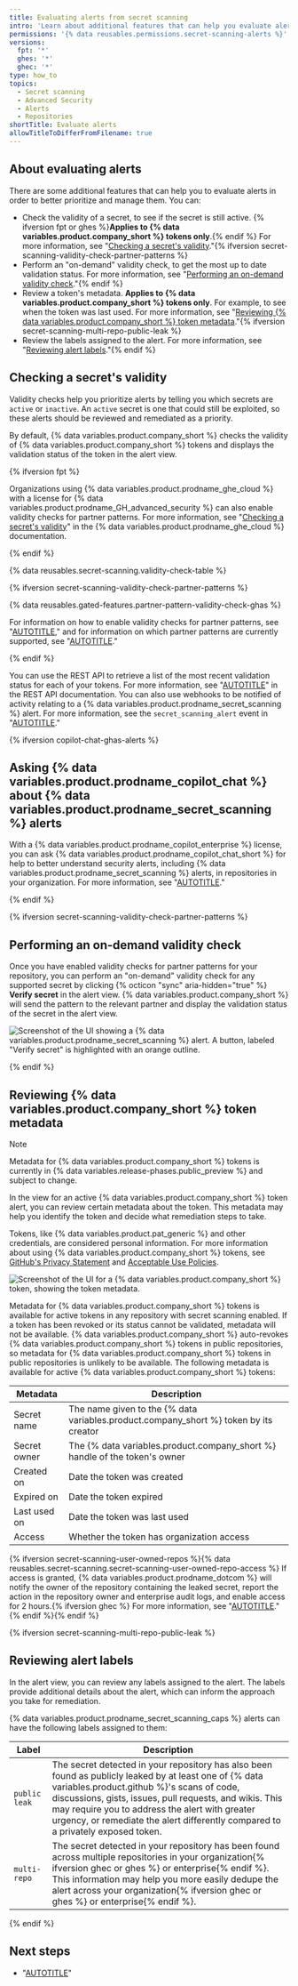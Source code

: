```yaml
---
title: Evaluating alerts from secret scanning
intro: 'Learn about additional features that can help you evaluate alerts and prioritize their remediation, such as checking a secret''s validity.'
permissions: '{% data reusables.permissions.secret-scanning-alerts %}'
versions:
  fpt: '*'
  ghes: '*'
  ghec: '*'
type: how_to
topics:
  - Secret scanning
  - Advanced Security
  - Alerts
  - Repositories
shortTitle: Evaluate alerts
allowTitleToDifferFromFilename: true
---
```


## About evaluating alerts

There are some additional features that can help you to evaluate alerts in order to better prioritize and manage them. You can:

* Check the validity of a secret, to see if the secret is still active. {% ifversion fpt or ghes %}**Applies to {% data variables.product.company_short %} tokens only**.{% endif %} For more information, see "[Checking a secret's validity](#checking-a-secrets-validity)."{% ifversion secret-scanning-validity-check-partner-patterns %}
* Perform an "on-demand" validity check, to get the most up to date validation status. For more information, see "[Performing an on-demand validity check](#performing-an-on-demand-validity-check)."{% endif %}
* Review a token's metadata. **Applies to {% data variables.product.company_short %} tokens only**. For example, to see when the token was last used. For more information, see "[Reviewing {% data variables.product.company_short %} token metadata](#reviewing-github-token-metadata)."{% ifversion secret-scanning-multi-repo-public-leak %}
* Review the labels assigned to the alert. For more information, see "[Reviewing alert labels](#reviewing-alert-labels)."{% endif %}

## Checking a secret's validity

Validity checks help you prioritize alerts by telling you which secrets are `active` or `inactive`. An `active` secret is one that could still be exploited, so these alerts should be reviewed and remediated as a priority.

By default, {% data variables.product.company_short %} checks the validity of {% data variables.product.company_short %} tokens and displays the validation status of the token in the alert view.

{% ifversion fpt %}

Organizations using {% data variables.product.prodname_ghe_cloud %} with a license for {% data variables.product.prodname_GH_advanced_security %} can also enable validity checks for partner patterns. For more information, see "[Checking a secret's validity](/enterprise-cloud@latest/code-security/secret-scanning/managing-alerts-from-secret-scanning/evaluating-alerts#checking-a-secrets-validity)" in the {% data variables.product.prodname_ghe_cloud %} documentation.

{% endif %}

{% data reusables.secret-scanning.validity-check-table %}

{% ifversion secret-scanning-validity-check-partner-patterns %}

{% data reusables.gated-features.partner-pattern-validity-check-ghas %}

For information on how to enable validity checks for partner patterns, see "[AUTOTITLE](/code-security/secret-scanning/enabling-secret-scanning-features/enabling-validity-checks-for-your-repository)," and for information on which partner patterns are currently supported, see "[AUTOTITLE](/code-security/secret-scanning/introduction/supported-secret-scanning-patterns)."

{% endif %}

You can use the REST API to retrieve a list of the most recent validation status for each of your tokens. For more information, see "[AUTOTITLE](/rest/secret-scanning)" in the REST API documentation. You can also use webhooks to be notified of activity relating to a {% data variables.product.prodname_secret_scanning %} alert. For more information, see the `secret_scanning_alert` event in "[AUTOTITLE](/webhooks/webhook-events-and-payloads?actionType=created#secret_scanning_alert)."

{% ifversion copilot-chat-ghas-alerts %}

## Asking {% data variables.product.prodname_copilot_chat %} about {% data variables.product.prodname_secret_scanning %} alerts

With a {% data variables.product.prodname_copilot_enterprise %} license, you can ask {% data variables.product.prodname_copilot_chat_short %} for help to better understand security alerts, including {% data variables.product.prodname_secret_scanning %} alerts, in repositories in your organization. For more information, see "[AUTOTITLE](/copilot/using-github-copilot/asking-github-copilot-questions-in-githubcom#asking-questions-about-alerts-from-github-advanced-security-features)."

{% endif %}

{% ifversion secret-scanning-validity-check-partner-patterns %}

## Performing an on-demand validity check

Once you have enabled validity checks for partner patterns for your repository, you can perform an "on-demand" validity check for any supported secret by clicking {% octicon "sync" aria-hidden="true" %} **Verify secret** in the alert view. {% data variables.product.company_short %} will send the pattern to the relevant partner and display the validation status of the secret in the alert view.

![Screenshot of the UI showing a {% data variables.product.prodname_secret_scanning %} alert. A button, labeled "Verify secret" is highlighted with an orange outline.](/assets/images/help/security/secret-scanning-verify-secret.png)

{% endif %}

## Reviewing {% data variables.product.company_short %} token metadata

> [!NOTE]
> Metadata for {% data variables.product.company_short %} tokens is currently in {% data variables.release-phases.public_preview %} and subject to change.

In the view for an active {% data variables.product.company_short %} token alert, you can review certain metadata about the token. This metadata may help you identify the token and decide what remediation steps to take.

Tokens, like {% data variables.product.pat_generic %} and other credentials, are considered personal information. For more information about using {% data variables.product.company_short %} tokens, see [GitHub's Privacy Statement](/free-pro-team@latest/site-policy/privacy-policies/github-privacy-statement) and [Acceptable Use Policies](/free-pro-team@latest/site-policy/acceptable-use-policies/github-acceptable-use-policies).

   ![Screenshot of the UI for a {% data variables.product.company_short %} token, showing the token metadata.](/assets/images/help/repository/secret-scanning-github-token-metadata.png)

 Metadata for {% data variables.product.company_short %} tokens is available for active tokens in any repository with secret scanning enabled. If a token has been revoked or its status cannot be validated, metadata will not be available. {% data variables.product.company_short %} auto-revokes {% data variables.product.company_short %} tokens in public repositories, so metadata for {% data variables.product.company_short %} tokens in public repositories is unlikely to be available. The following metadata is available for active {% data variables.product.company_short %} tokens:

|Metadata|Description|
|-------------------------|--------------------------------------------------------------------------------|
|Secret name| The name given to the {% data variables.product.company_short %} token by its creator|
|Secret owner| The {% data variables.product.company_short %} handle of the token's owner|
|Created on| Date the token was created|
|Expired on| Date the token expired|
|Last used on| Date the token was last used|
|Access| Whether the token has organization access|

{% ifversion secret-scanning-user-owned-repos %}{% data reusables.secret-scanning.secret-scanning-user-owned-repo-access %} If access is granted, {% data variables.product.prodname_dotcom %} will notify the owner of the repository containing the leaked secret, report the action in the repository owner and enterprise audit logs, and enable access for 2 hours.{% ifversion ghec %} For more information, see "[AUTOTITLE](/admin/managing-accounts-and-repositories/managing-repositories-in-your-enterprise/accessing-user-owned-repositories-in-your-enterprise)."{% endif %}{% endif %}

{% ifversion secret-scanning-multi-repo-public-leak %}

## Reviewing alert labels

In the alert view, you can review any labels assigned to the alert. The labels provide additional details about the alert, which can inform the approach you take for remediation.

{% data variables.product.prodname_secret_scanning_caps %} alerts can have the following labels assigned to them:

|Label|Description|
|-------------------------|--------------------------------------------------------------------------------|
|`public leak`| The secret detected in your repository has also been found as publicly leaked by at least one of {% data variables.product.github %}'s scans of code, discussions, gists, issues, pull requests, and wikis. This may require you to address the alert with greater urgency, or remediate the alert differently compared to a privately exposed token.|
|`multi-repo`| The secret detected in your repository has been found across multiple repositories in your organization{% ifversion ghec or ghes %} or enterprise{% endif %}. This information may help you more easily dedupe the alert across your organization{% ifversion ghec or ghes %} or enterprise{% endif %}. |

{% endif %}

## Next steps

* "[AUTOTITLE](/code-security/secret-scanning/managing-alerts-from-secret-scanning/resolving-alerts)"

